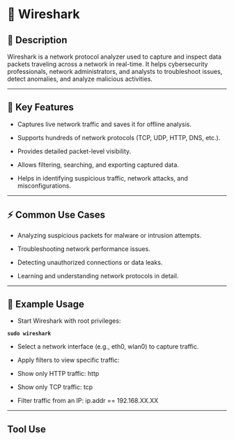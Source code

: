 # 🐬 Wireshark


## 📌 Description

Wireshark is a network protocol analyzer used to capture and inspect data packets traveling across a network in real-time. It helps cybersecurity professionals, network administrators, and analysts to troubleshoot issues, detect anomalies, and analyze malicious activities.


---


## 🎯 Key Features

- Captures live network traffic and saves it for offline analysis.

- Supports hundreds of network protocols (TCP, UDP, HTTP, DNS, etc.).

- Provides detailed packet-level visibility.

- Allows filtering, searching, and exporting captured data.

- Helps in identifying suspicious traffic, network attacks, and misconfigurations.


---


## ⚡ Common Use Cases

- Analyzing suspicious packets for malware or intrusion attempts.

- Troubleshooting network performance issues.

- Detecting unauthorized connections or data leaks.

- Learning and understanding network protocols in detail.


---

## 🔧 Example Usage

- Start Wireshark with root privileges:

**`sudo wireshark`**


- Select a network interface (e.g., eth0, wlan0) to capture traffic.

- Apply filters to view specific traffic:

- Show only HTTP traffic: http

- Show only TCP traffic: tcp

- Filter traffic from an IP: ip.addr == 192.168.XX.XX


---

## Tool Use
